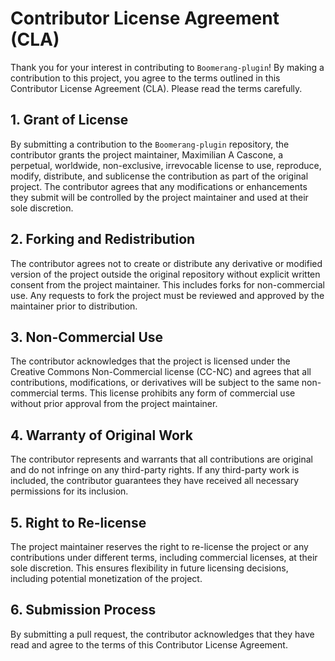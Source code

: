 # Contributor License Agreement (CLA)

Thank you for your interest in contributing to `Boomerang-plugin`! By making a contribution to this project, you agree to the terms outlined in this Contributor License Agreement (CLA). Please read the terms carefully.

## 1. Grant of License
By submitting a contribution to the `Boomerang-plugin` repository, the contributor grants the project maintainer, Maximilian A Cascone, a perpetual, worldwide, non-exclusive, irrevocable license to use, reproduce, modify, distribute, and sublicense the contribution as part of the original project. The contributor agrees that any modifications or enhancements they submit will be controlled by the project maintainer and used at their sole discretion.

## 2. Forking and Redistribution
The contributor agrees not to create or distribute any derivative or modified version of the project outside the original repository without explicit written consent from the project maintainer. This includes forks for non-commercial use. Any requests to fork the project must be reviewed and approved by the maintainer prior to distribution.

## 3. Non-Commercial Use
The contributor acknowledges that the project is licensed under the Creative Commons Non-Commercial license (CC-NC) and agrees that all contributions, modifications, or derivatives will be subject to the same non-commercial terms. This license prohibits any form of commercial use without prior approval from the project maintainer.

## 4. Warranty of Original Work
The contributor represents and warrants that all contributions are original and do not infringe on any third-party rights. If any third-party work is included, the contributor guarantees they have received all necessary permissions for its inclusion.

## 5. Right to Re-license
The project maintainer reserves the right to re-license the project or any contributions under different terms, including commercial licenses, at their sole discretion. This ensures flexibility in future licensing decisions, including potential monetization of the project.

## 6. Submission Process
By submitting a pull request, the contributor acknowledges that they have read and agree to the terms of this Contributor License Agreement.
